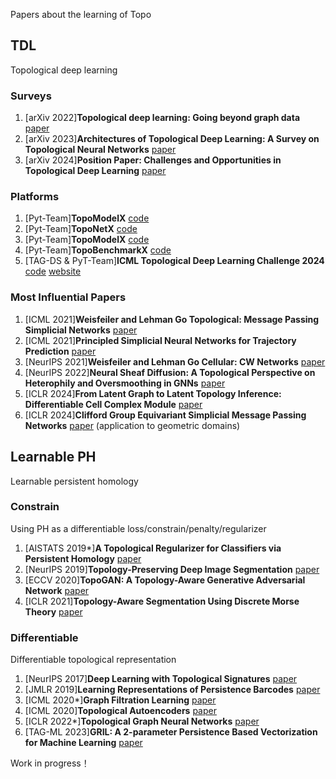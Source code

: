 

Papers about the learning of Topo

## TDL

Topological deep learning

### Surveys

1. [arXiv 2022]**Topological deep learning: Going beyond graph data** [paper](https://arxiv.org/abs/2206.00606)
2. [arXiv 2023]**Architectures of Topological Deep Learning: A Survey on Topological Neural Networks** [paper](https://par.nsf.gov/servlets/purl/10477141)
3. [arXiv 2024]**Position Paper: Challenges and Opportunities in Topological Deep Learning** [paper](https://arxiv.org/abs/2402.08871)

### Platforms

1. [Pyt-Team]**TopoModelX** [code](https://github.com/pyt-team/TopoModelX)
2. [Pyt-Team]**TopoNetX** [code](https://github.com/pyt-team/TopoNetX)
3. [Pyt-Team]**TopoModelX** [code](https://github.com/pyt-team/TopoModelX)
4. [Pyt-Team]**TopoBenchmarkX** [code](https://github.com/pyt-team/TopoBenchmarkX)
5. [TAG-DS & PyT-Team]**ICML Topological Deep Learning Challenge 2024** [code](https://github.com/pyt-team/challenge-icml-2024) [website](https://pyt-team.github.io/packs/challenge.html)

### Most Influential Papers

1. [ICML 2021]**Weisfeiler and Lehman Go Topological: Message Passing Simplicial Networks** [paper](http://proceedings.mlr.press/v139/bodnar21a.html)
2. [ICML 2021]**Principled Simplicial Neural Networks for Trajectory Prediction** [paper](http://proceedings.mlr.press/v139/roddenberry21a.html)
3. [NeurIPS 2021]**Weisfeiler and Lehman Go Cellular: CW Networks** [paper](https://proceedings.neurips.cc/paper/2021/hash/157792e4abb490f99dbd738483e0d2d4-Abstract.html)
4. [NeurIPS 2022]**Neural Sheaf Diffusion: A Topological Perspective on Heterophily and Oversmoothing in GNNs** [paper](https://proceedings.neurips.cc/paper_files/paper/2022/hash/75c45fca2aa416ada062b26cc4fb7641-Abstract-Conference.html)
5. [ICLR 2024]**From Latent Graph to Latent Topology Inference: Differentiable Cell Complex Module** [paper](https://arxiv.org/abs/2305.16174)
6. [ICLR 2024]**Clifford Group Equivariant Simplicial Message Passing Networks** [paper](https://arxiv.org/abs/2402.10011) (application to geometric domains)

## Learnable PH

Learnable persistent homology

### Constrain

Using PH as a differentiable loss/constrain/penalty/regularizer

1. [AISTATS 2019*]**A Topological Regularizer for Classifiers via Persistent Homology** [paper](https://proceedings.mlr.press/v89/chen19g.html)
2. [NeurIPS 2019]**Topology-Preserving Deep Image Segmentation** [paper](https://proceedings.neurips.cc/paper_files/paper/2019/hash/2d95666e2649fcfc6e3af75e09f5adb9-Abstract.html)
3. [ECCV 2020]**TopoGAN: A Topology-Aware Generative Adversarial Network** [paper](https://www.ecva.net/papers/eccv_2020/papers_ECCV/papers/123480120.pdf) 
4. [ICLR 2021]**Topology-Aware Segmentation Using Discrete Morse Theory** [paper](https://openreview.net/forum?id=LGgdb4TS4Z )

### Differentiable

Differentiable topological representation

1. [NeurIPS 2017]**Deep Learning with Topological Signatures** [paper](https://proceedings.neurips.cc/paper/2017/hash/883e881bb4d22a7add958f2d6b052c9f-Abstract.html)
2. [JMLR 2019]**Learning Representations of Persistence Barcodes** [paper](https://jmlr.csail.mit.edu/papers/v20/18-358.html)
3. [ICML 2020*]**Graph Filtration Learning** [paper](https://arxiv.org/abs/1905.10996)
4. [ICML 2020]**Topological Autoencoders** [paper](https://proceedings.mlr.press/v119/moor20a.html)
5. [ICLR 2022*]**Topological Graph Neural Networks** [paper](https://openreview.net/forum?id=oxxUMeFwEHd)
6. [TAG-ML 2023]**GRIL: A 2-parameter Persistence Based Vectorization for Machine Learning** [paper](https://arxiv.org/abs/2304.04970)

Work in progress！

